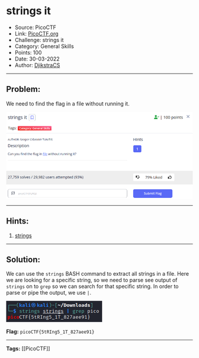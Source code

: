 # strings it
* Source: PicoCTF
* Link: [PicoCTF.org](https://picoctf.org/)
* Challenge: strings it
* Category: General Skills
* Points: 100
* Date: 30-03-2022
* Author: [DjikstraCS](https://github.com/DjikstraCS)

---
## Problem:
We need to find the flag in a file without running it.

![](./attachments/Pasted%20image%2020220330163647.png)

---
## Hints:
1. [strings](https://linux.die.net/man/1/strings)

---
## Solution:
We can use the `strings` BASH command to extract all strings in a file. Here we are looking for a specific string, so we need to parse see output of `strings` on to `grep` so we can search for that specific string. In order to parse or pipe the output, we use `|`.

![](./attachments/Pasted%20image%2020220330164418.png)

**Flag:** `picoCTF{5tRIng5_1T_827aee91}`

---
**Tags:** [[PicoCTF]]
